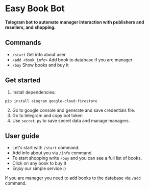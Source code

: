 # Easy Book Bot
**Telegram bot to automate manager interaction with publishers and resellers, and shopping.**
## Commands
* `/start` Get info about user
* `/add <book_info>` Add book to database if you are manager
* `/buy` Show books and buy it


## Get started
1) Install dependencies:

```pip install aiogram google-cloud-firestore```

2) Go to google console and generate and save credentials file.
3) Go to telegram and copy bot token
4) Use `secret.py` to save secret data and manage managers.


## User guide
* Let's start with `/start` command.
* Add info about you via `/info` command.
* To start shopping write `/buy` and you can see a full list of books.
* Click on any book to buy it
* Enjoy our simple service :)

If you are manager you need to add books to the database via `/add` command.

